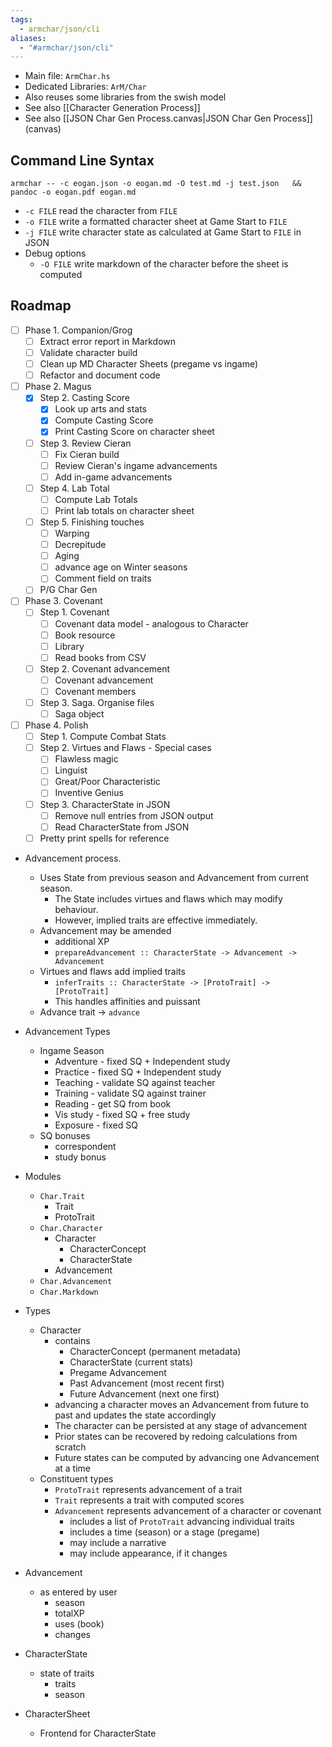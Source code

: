 ```yaml
---
tags:
  - armchar/json/cli
aliases:
  - "#armchar/json/cli"
---
```

+ Main file: `ArmChar.hs`
+ Dedicated Libraries: `ArM/Char`
+ Also reuses some libraries from the swish model
+ See also [[Character Generation Process]]
+ See also [[JSON Char Gen Process.canvas|JSON Char Gen Process]] (canvas)

## Command Line Syntax

```
armchar -- -c eogan.json -o eogan.md -O test.md -j test.json   && pandoc -o eogan.pdf eogan.md  
```

+ `-c FILE` read the character from `FILE`
+ `-o FILE` write a formatted character sheet at Game Start to `FILE`
+ `-j FILE` write character state as calculated at Game Start to `FILE` in JSON
+ Debug options
	+ `-O FILE` write markdown of the character before the sheet is computed

## Roadmap

+ [ ] Phase 1. Companion/Grog
	+ [ ] Extract error report in Markdown
	+ [ ] Validate character build
	+ [ ] Clean up MD Character Sheets (pregame vs ingame)
	+ [ ] Refactor and document code
+ [ ] Phase 2. Magus
	+ [x] Step 2. Casting Score
		+ [x] Look up arts and stats
		+ [x] Compute Casting Score
		+ [x] Print Casting Score on character sheet
	+ [ ] Step 3. Review Cieran
		+ [ ] Fix Cieran build
		+ [ ] Review Cieran's ingame advancements
		+ [ ] Add in-game advancements
	+ [ ] Step 4. Lab Total
		+ [ ] Compute Lab Totals
		+ [ ] Print lab totals on character sheet
	+ [ ] Step 5. Finishing touches
		+ [ ] Warping
		+ [ ] Decrepitude
		+ [ ] Aging
		+ [ ] advance age on Winter seasons
		+ [ ] Comment field on traits
	+ [ ]  P/G Char Gen
+ [ ] Phase 3. Covenant
	+ [ ] Step 1. Covenant
		+ [ ] Covenant data model - analogous to Character
		+ [ ] Book resource
		+ [ ] Library
		+ [ ] Read books from CSV
	+ [ ] Step 2. Covenant advancement
		+ [ ] Covenant advancement
		+ [ ] Covenant members
	+ [ ] Step 3. Saga.  Organise files
		+ [ ] Saga object
+ [ ] Phase 4. Polish
	+ [ ] Step 1. Compute Combat Stats
	+ [ ] Step 2. Virtues and Flaws - Special cases
		+ [ ] Flawless magic
		+ [ ] Linguist
		+ [ ] Great/Poor Characteristic
		+ [ ] Inventive Genius
	+ [ ] Step 3.  CharacterState in JSON
		+ [ ] Remove null entries from JSON output
		+ [ ] Read CharacterState from JSON
	+ [ ] Pretty print spells for reference

+ Advancement process.
    + Uses State from previous season and Advancement from current season.
        + The State includes virtues and flaws which may modify behaviour.
        + However, implied traits are effective immediately.
    + Advancement may be amended
        + additional XP
        + `prepareAdvancement :: CharacterState -> Advancement -> Advancement`
    + Virtues and flaws add implied traits
        + `inferTraits :: CharacterState -> [ProtoTrait] -> [ProtoTrait]`
        + This handles affinities and puissant
    + Advance trait $\to$  `advance`
+ Advancement Types
	+ Ingame Season
		+ Adventure - fixed SQ + Independent study
		+ Practice - fixed SQ + Independent study
		+ Teaching - validate SQ against teacher
		+ Training - validate SQ against trainer
		+ Reading - get SQ from book
		+ Vis study - fixed SQ + free study
		+ Exposure - fixed SQ
	+ SQ bonuses
		+ correspondent
		+ study bonus
	 
       
+ Modules
	+ `Char.Trait`
		+ Trait
		+ ProtoTrait
	+ `Char.Character`
		+ Character
			+ CharacterConcept
			+ CharacterState
		+ Advancement
	+ `Char.Advancement`
	+ `Char.Markdown`
+ Types
	+ Character
		+ contains
			+ CharacterConcept (permanent metadata)
			+ CharacterState (current stats)
			+ Pregame Advancement
			+ Past Advancement (most recent first)
			+ Future Advancement (next one first)
		+ advancing a character moves an Advancement from future to past and updates the state accordingly
		+ The character can be persisted at any stage of advancement
		+ Prior states can be recovered by redoing calculations from scratch
		+ Future states can be computed by advancing one Advancement at a time
	+ Constituent types
		+ `ProtoTrait` represents advancement of a trait
		+ `Trait` represents a trait with computed scores
		+ `Advancement` represents advancement of a character or covenant
			+ includes a list of `ProtoTrait` advancing individual traits
			+ includes a time (season) or a stage (pregame)
			+ may include a narrative
			+ may include appearance, if it changes
+ Advancement
	+ as entered by user
		+ season 
		+ totalXP
		+ uses (book)
		+ changes 
+ CharacterState
	+ state of traits
		+ traits
		+ season
+ CharacterSheet
	+ Frontend for CharacterState
